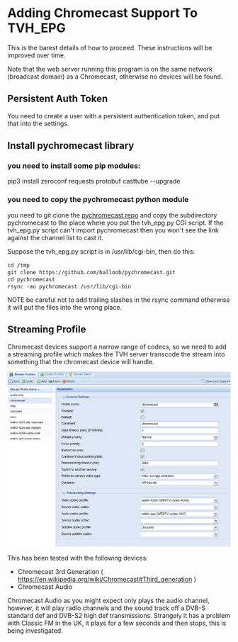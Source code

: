 # Adding Chromecast Support To TVH_EPG

This is the barest details of how to proceed. These instructions will be improved over time.

Note that the web server running this program is on the same network (broadcast
domain) as a Chromecast, otherwise no devices will be found.


## Persistent Auth Token

You need to create a user with a persistent authentication token, and put that into the settings.


## Install pychromecast library

### you need to install some pip modules:

pip3 install zeroconf requests protobuf casttube --upgrade


### you need to copy the pychromecast python module

you need to git clone the <a href="https://github.com/balloob/pychromecast">pychromecast repo</a> and copy the subdirectory pychromecast to the place where you put the tvh_epg.py CGI script. If the tvh_epg.py script can't import pychromecast then you won't see the link against the channel list to cast it.

Suppose the tvh_epg.py script is in /usr/lib/cgi-bin, then do this:
```
cd /tmp
git clone https://github.com/balloob/pychromecast.git
cd pychromecast
rsync -au pychromecast /usr/lib/cgi-bin
```

NOTE be careful not to add trailing slashes in the rsync command otherwise it will put the files into the wrong place.


## Streaming Profile

Chromecast devices support a narrow range of codecs, so we need to add a streaming profile which makes the TVH server transcode the stream into something that the chromecast device will handle.

<img src="https://raw.githubusercontent.com/speculatrix/tvh_epg/master/chromecast_profile1.jpg" />


This has been tested with the following devices:
* Chromecast 3rd Generation ( https://en.wikipedia.org/wiki/Chromecast#Third_generation )
* Chromecast Audio


Chromecast Audio as you might expect only plays the audio channel, however,
it will play radio channels and the sound track off a DVB-S standard def and
DVB-S2 high def transmissions. Strangely it has a problem with Classic FM in
the UK, it plays for a few seconds and then stops, this is being investigated.

